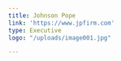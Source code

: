 ```yaml
---
title: Johnson Pope
link: 'https://www.jpfirm.com'
type: Executive
logo: "/uploads/image001.jpg"

---
```

